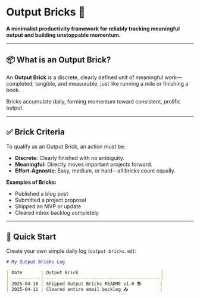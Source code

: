 # Output Bricks 🧱

**A minimalist productivity framework for reliably tracking meaningful output and building unstoppable momentum.**

---

## 📦 What is an Output Brick?

An **Output Brick** is a discrete, clearly defined unit of meaningful work—completed, tangible, and measurable, just like running a mile or finishing a book.

Bricks accumulate daily, forming momentum toward consistent, prolific output.

---

## ✅ Brick Criteria

To qualify as an Output Brick, an action must be:

- **Discrete:** Clearly finished with no ambiguity.
- **Meaningful:** Directly moves important projects forward.
- **Effort-Agnostic:** Easy, medium, or hard—all bricks count equally.

**Examples of Bricks:**

- Published a blog post
- Submitted a project proposal
- Shipped an MVP or update
- Cleared inbox backlog completely

---

## 🚀 Quick Start

Create your own simple daily log (`output-bricks.md`):

```markdown
# My Output Bricks Log

| Date       | Output Brick                               |
|------------|--------------------------------------------|
| 2025-04-10 | Shipped Output Bricks README v1.0 📚       |
| 2025-04-11 | Cleared entire email backlog 📥            |
